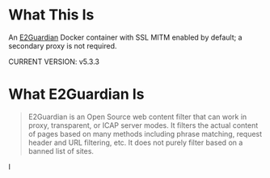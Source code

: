 # What This Is
 An [E2Guardian](https://github.com/e2guardian/e2guardian) Docker container with SSL MITM enabled by default; a secondary proxy is not required.

CURRENT VERSION:  v5.3.3

# What E2Guardian Is

> E2Guardian is an Open Source web content filter that can work in proxy, transparent, or ICAP server modes.  It filters the actual content of pages based on many methods including phrase matching, request header and URL filtering, etc.  It does not purely filter based on a banned list of sites.

I
 
<!--stackedit_data:
eyJoaXN0b3J5IjpbLTYwNjMyODI1XX0=
-->